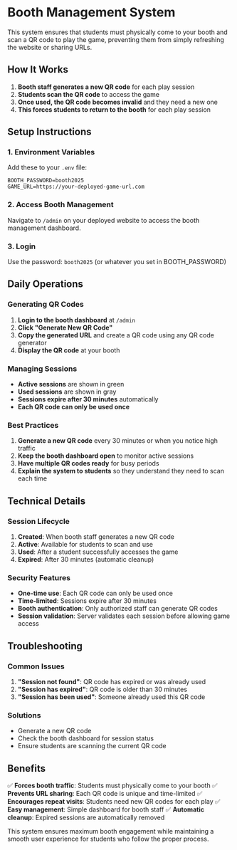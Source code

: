 # Booth Management System

This system ensures that students must physically come to your booth and scan a QR code to play the game, preventing them from simply refreshing the website or sharing URLs.

## How It Works

1. **Booth staff generates a new QR code** for each play session
2. **Students scan the QR code** to access the game
3. **Once used, the QR code becomes invalid** and they need a new one
4. **This forces students to return to the booth** for each play session

## Setup Instructions

### 1. Environment Variables
Add these to your `.env` file:
```
BOOTH_PASSWORD=booth2025
GAME_URL=https://your-deployed-game-url.com
```

### 2. Access Booth Management
Navigate to `/admin` on your deployed website to access the booth management dashboard.

### 3. Login
Use the password: `booth2025` (or whatever you set in BOOTH_PASSWORD)

## Daily Operations

### Generating QR Codes
1. **Login to the booth dashboard** at `/admin`
2. **Click "Generate New QR Code"**
3. **Copy the generated URL** and create a QR code using any QR code generator
4. **Display the QR code** at your booth

### Managing Sessions
- **Active sessions** are shown in green
- **Used sessions** are shown in gray
- **Sessions expire after 30 minutes** automatically
- **Each QR code can only be used once**

### Best Practices
1. **Generate a new QR code** every 30 minutes or when you notice high traffic
2. **Keep the booth dashboard open** to monitor active sessions
3. **Have multiple QR codes ready** for busy periods
4. **Explain the system to students** so they understand they need to scan each time

## Technical Details

### Session Lifecycle
1. **Created**: When booth staff generates a new QR code
2. **Active**: Available for students to scan and use
3. **Used**: After a student successfully accesses the game
4. **Expired**: After 30 minutes (automatic cleanup)

### Security Features
- **One-time use**: Each QR code can only be used once
- **Time-limited**: Sessions expire after 30 minutes
- **Booth authentication**: Only authorized staff can generate QR codes
- **Session validation**: Server validates each session before allowing game access

## Troubleshooting

### Common Issues
1. **"Session not found"**: QR code has expired or was already used
2. **"Session has expired"**: QR code is older than 30 minutes
3. **"Session has been used"**: Someone already used this QR code

### Solutions
- Generate a new QR code
- Check the booth dashboard for session status
- Ensure students are scanning the current QR code

## Benefits

✅ **Forces booth traffic**: Students must physically come to your booth
✅ **Prevents URL sharing**: Each QR code is unique and time-limited
✅ **Encourages repeat visits**: Students need new QR codes for each play
✅ **Easy management**: Simple dashboard for booth staff
✅ **Automatic cleanup**: Expired sessions are automatically removed

This system ensures maximum booth engagement while maintaining a smooth user experience for students who follow the proper process.
